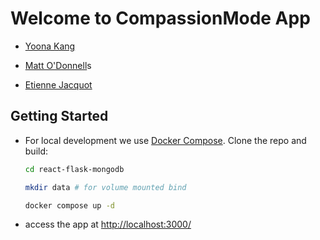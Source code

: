 # Welcome to CompassionMode App

- [Yoona Kang](mailto:yoona.kang@asc.upenn.edu)

- [Matt O'Donnell](mailto:mbod@asc.upenn.edu)s

- [Etienne Jacquot](mailto:etienne.jacquot@asc.upenn.edu)

## Getting Started

- For local development we use [Docker Compose](https://docs.docker.com/compose/). Clone the repo and build:

    ```bash
    cd react-flask-mongodb

    mkdir data # for volume mounted bind

    docker compose up -d
    ```

- access the app at [http://localhost:3000/](http://localhost:3000/)
